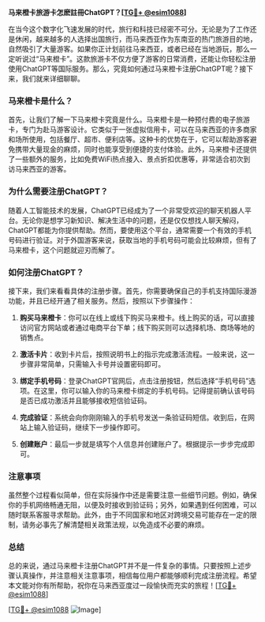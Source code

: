 **马来橙卡旅游卡怎麽註冊ChatGPT？[[TG💪+ @esim1088](https://t.me/s/esim1088)]**

在当今这个数字化飞速发展的时代，旅行和科技已经密不可分。无论是为了工作还是休闲，越来越多的人选择出国旅行，而马来西亚作为东南亚的热门旅游目的地，自然吸引了大量游客。如果你正计划前往马来西亚，或者已经在当地游玩，那么一定听说过“马来橙卡”。这款旅游卡不仅方便了游客的日常消费，还能让你轻松注册使用ChatGPT等国际服务。那么，究竟如何通过马来橙卡注册ChatGPT呢？接下来，我们就来详细聊聊。

### 马来橙卡是什么？

首先，让我们了解一下马来橙卡究竟是什么。马来橙卡是一种预付费的电子旅游卡，专门为赴马游客设计。它类似于一张虚拟信用卡，可以在马来西亚的许多商家和场所使用，包括餐厅、超市、便利店等。这种卡的优势在于，它可以帮助游客避免携带大量现金的麻烦，同时也能享受到便捷的支付体验。此外，马来橙卡还提供了一些额外的服务，比如免费WiFi热点接入、景点折扣优惠等，非常适合初次到访马来西亚的游客。

### 为什么需要注册ChatGPT？

随着人工智能技术的发展，ChatGPT已经成为了一个非常受欢迎的聊天机器人平台。无论你是想学习新知识、解决生活中的问题，还是仅仅想找人聊天解闷，ChatGPT都能为你提供帮助。然而，要使用这个平台，通常需要一个有效的手机号码进行验证。对于外国游客来说，获取当地的手机号码可能会比较麻烦，但有了马来橙卡，这个问题就迎刃而解了。

### 如何注册ChatGPT？

接下来，我们来看看具体的注册步骤。首先，你需要确保自己的手机支持国际漫游功能，并且已经开通了相关服务。然后，按照以下步骤操作：

1. **购买马来橙卡**：你可以在线上或线下购买马来橙卡。线上购买的话，可以直接访问官方网站或者通过电商平台下单；线下购买则可以选择机场、商场等地的销售点。

2. **激活卡片**：收到卡片后，按照说明书上的指示完成激活流程。一般来说，这一步骤非常简单，只需输入卡号并设置密码即可。

3. **绑定手机号码**：登录ChatGPT官网后，点击注册按钮，然后选择“手机号码”选项。在这里，你可以输入你的马来橙卡绑定的手机号码。记得提前确认该号码是否已成功激活并且能够接收短信验证码。

4. **完成验证**：系统会向你刚刚输入的手机号发送一条验证码短信。收到后，在网站上输入验证码，继续下一步操作即可。

5. **创建账户**：最后一步就是填写个人信息并创建账户了。根据提示一步步完成即可。

### 注意事项

虽然整个过程看似简单，但在实际操作中还是需要注意一些细节问题。例如，确保你的手机网络畅通无阻，以便及时接收到验证码；另外，如果遇到任何困难，可以随时联系客服寻求帮助。此外，由于不同国家和地区对跨境交易可能存在一定的限制，请务必事先了解清楚相关政策法规，以免造成不必要的麻烦。

### 总结

总的来说，通过马来橙卡注册ChatGPT并不是一件复杂的事情。只要按照上述步骤认真操作，并注意相关注意事项，相信每位用户都能够顺利完成注册流程。希望本文能对你有所帮助，祝你在马来西亚度过一段愉快而充实的旅程！[[TG💪+ @esim1088](https://t.me/s/esim1088)]

[[TG💪+ @esim1088](https://t.me/s/esim1088) ![Image](https://i.postimg.cc/4NQfJmqS/Snipaste-2025-05-13-00-14-12.png)]